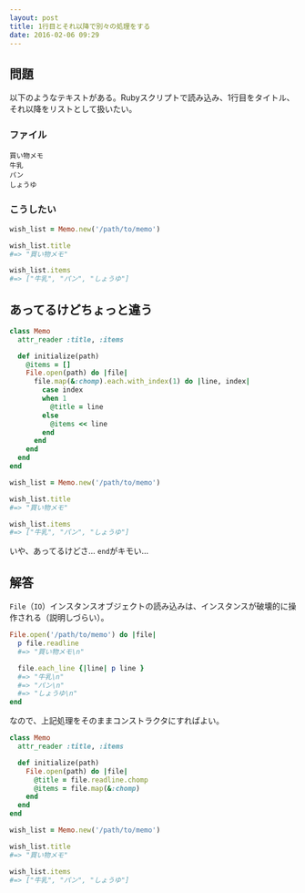 ```yaml
---
layout: post
title: 1行目とそれ以降で別々の処理をする
date: 2016-02-06 09:29
---
```


## 問題

以下のようなテキストがある。Rubyスクリプトで読み込み、1行目をタイトル、それ以降をリストとして扱いたい。

### ファイル

```
買い物メモ
牛乳
パン
しょうゆ
```

### こうしたい

```ruby
wish_list = Memo.new('/path/to/memo')

wish_list.title
#=> "買い物メモ"

wish_list.items
#=> ["牛乳", "パン", "しょうゆ"]
```

## あってるけどちょっと違う

```ruby
class Memo
  attr_reader :title, :items

  def initialize(path)
    @items = []
    File.open(path) do |file|
      file.map(&:chomp).each.with_index(1) do |line, index|
        case index
        when 1
          @title = line
        else
          @items << line
        end
      end
    end
  end
end
```

```ruby
wish_list = Memo.new('/path/to/memo')

wish_list.title
#=> "買い物メモ"

wish_list.items
#=> ["牛乳", "パン", "しょうゆ"]
```

いや、あってるけどさ… `end`がキモい…

## 解答

`File`（`IO`）インスタンスオブジェクトの読み込みは、インスタンスが破壊的に操作される（説明しづらい）。

```ruby
File.open('/path/to/memo') do |file|
  p file.readline
  #=> "買い物メモ\n"

  file.each_line {|line| p line }
  #=> "牛乳\n"
  #=> "パン\n"
  #=> "しょうゆ\n"
end
```

なので、上記処理をそのままコンストラクタにすればよい。

```ruby
class Memo
  attr_reader :title, :items

  def initialize(path)
    File.open(path) do |file|
      @title = file.readline.chomp
      @items = file.map(&:chomp)
    end
  end
end
```
```ruby
wish_list = Memo.new('/path/to/memo')

wish_list.title
#=> "買い物メモ"

wish_list.items
#=> ["牛乳", "パン", "しょうゆ"]
```
